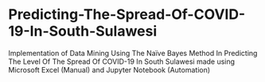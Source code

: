 # Predicting-The-Spread-Of-COVID-19-In-South-Sulawesi
Implementation of Data Mining Using The Naïve Bayes Method In Predicting The Level Of The Spread Of COVID-19 In South Sulawesi made using Microsoft Excel (Manual) and Jupyter Notebook (Automation)
